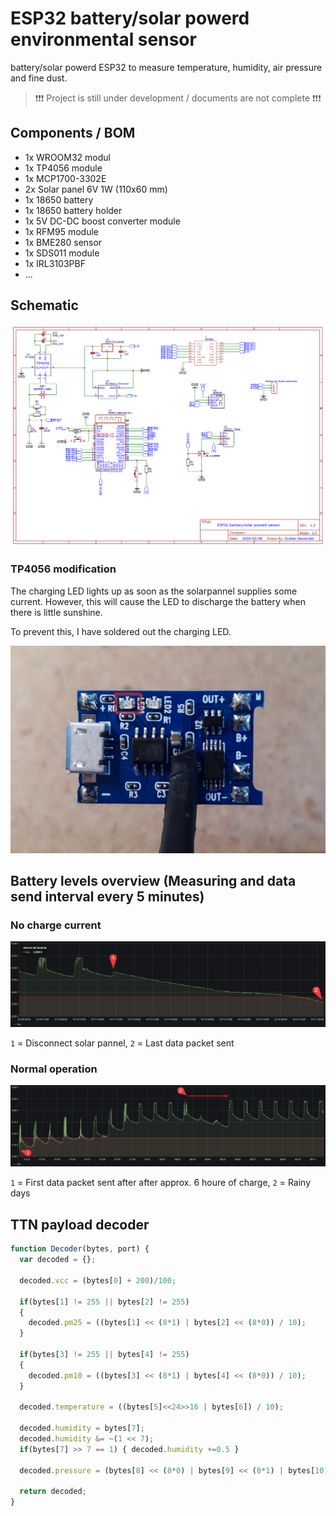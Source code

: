# ESP32 battery/solar powerd environmental sensor

battery/solar powerd ESP32 to measure temperature, humidity, air pressure and fine dust.

> ❗❗❗ Project is still under development / documents are not complete ❗❗❗

## Components / BOM

* 1x WROOM32 modul
* 1x TP4056 module
* 1x MCP1700-3302E
* 2x Solar panel 6V 1W (110x60 mm)
* 1x 18650 battery
* 1x 18650 battery holder
* 1x 5V DC-DC boost converter module
* 1x RFM95 module
* 1x BME280 sensor
* 1x SDS011 module
* 1x IRL3103PBF
* ...

## Schematic

<img src="img/schematic.png">

### TP4056 modification

The charging LED lights up as soon as the solarpannel supplies some current. However, this will cause the LED to discharge the battery when there is little sunshine.

To prevent this, I have soldered out the charging LED.

<img src="img/TP4056_board_led.jpg">

## Battery levels overview (Measuring and data send interval every 5 minutes)

### No charge current  

<img src="img/power_no_solar.jpg">

`1` = Disconnect solar pannel, `2` = Last data packet sent

### Normal operation

<img src="img/power_operation.jpg">

`1` = First data packet sent after after approx. 6 houre of charge, `2` = Rainy days

## TTN payload decoder

```javascript
function Decoder(bytes, port) {
  var decoded = {};
  
  decoded.vcc = (bytes[0] + 200)/100;

  if(bytes[1] != 255 || bytes[2] != 255)
  {
    decoded.pm25 = ((bytes[1] << (8*1) | bytes[2] << (8*0)) / 10);
  }

  if(bytes[3] != 255 || bytes[4] != 255)
  {
    decoded.pm10 = ((bytes[3] << (8*1) | bytes[4] << (8*0)) / 10);
  }
  
  decoded.temperature = ((bytes[5]<<24>>16 | bytes[6]) / 10);
  
  decoded.humidity = bytes[7];
  decoded.humidity &= ~(1 << 7);
  if(bytes[7] >> 7 == 1) { decoded.humidity +=0.5 }
  
  decoded.pressure = (bytes[8] << (8*0) | bytes[9] << (8*1) | bytes[10]  << (8*2)) / 100

  return decoded;
}
```
